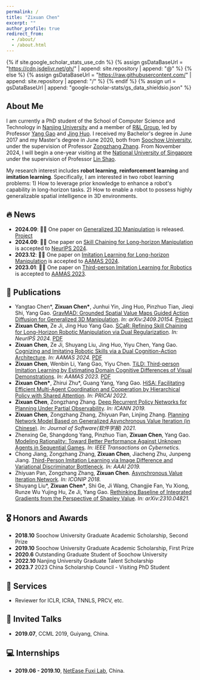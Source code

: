 ```yaml
---
permalink: /
title: "Zixuan Chen"
excerpt: ""
author_profile: true
redirect_from: 
  - /about/
  - /about.html
---
```


{% if site.google_scholar_stats_use_cdn %}
{% assign gsDataBaseUrl = "https://cdn.jsdelivr.net/gh/" | append: site.repository | append: "@" %}
{% else %}
{% assign gsDataBaseUrl = "https://raw.githubusercontent.com/" | append: site.repository | append: "/" %}
{% endif %}
{% assign url = gsDataBaseUrl | append: "google-scholar-stats/gs_data_shieldsio.json" %}

<h2 id="about-me">About Me</h2>
<p>I am currently a PhD student of the School of Computer Science and Technology in <a href="http://www.nju.edu.cn/">Nanjing University</a> and a member of <a href="https://cs.nju.edu.cn/rl/index.htm">R&L Group</a>, led by Professor <a href="https://cs.nju.edu.cn/gaoyang/index.htm">Yang Gao</a> and <a href="https://cs.nju.edu.cn/huojing/index.htm">Jing Huo</a>. I received my Bachelor's degree in June 2017 and my Master's degree in June 2020, both from <a href="https://www.suda.edu.cn/">Soochow University</a>, under the supervision of Professor <a href="https://ai.nju.edu.cn/zhangzongzhang/index.htm">Zongzhang Zhang</a>. From November 2024, I will begin a one-year visiting at the <a href="https://www.nus.edu.sg/">National University of Singapore</a> under the supervision of Professor <a href="https://linsats.github.io/">Lin Shao</a>.</p>

<p>My research interest includes <strong>robot learning</strong>, <strong>reinforcement learning</strong> and <strong>imitation learning</strong>. Specifically, I am interested in two robot learning problems: 1) How to leverage prior knowledge to enhance a robot's capability in long-horizon tasks. 2) How to enable a robot to possess highly generalizable spatial intelligence in 3D environments.</p>

<h2 id="news">🔥 News</h2>
<ul>
    <li><strong>2024.09</strong>: 🎉🎉 One paper on <a href="https://arxiv.org/abs/2409.20154">Generalized 3D Manipulation</a> is released. <a href="https://gravmad.github.io/">Project</a></li>
    <li><strong>2024.09</strong>: 🎉🎉 One paper on <a href="https://openreview.net/forum?id=RnxJc4vTVi&referrer=%5BAuthor%20Console%5D(%2Fgroup%3Fid%3DNeurIPS.cc%2F2024%2FConference%2FAuthors%23your-submissions)">Skill Chaining for Long-horizon Manipulation</a> is accepted to <a href="https://neurips.cc/">NeurIPS 2024</a>.</li>
  <li><strong>2023.12</strong>: 🎉🎉 One paper on <a href="https://www.ifaamas.org/Proceedings/aamas2024/pdfs/p2204.pdf">Imitation Learning for Long-horizon Manipulation</a> is accepted to <a href="https://www.ifaamas.org/Proceedings/aamas2024/">AAMAS 2024</a>.</li>
  <li><strong>2023.01</strong>: 🎉🎉 One paper on <a href="https://www.ifaamas.org/Proceedings/aamas2023/pdfs/p2421.pdf">Third-person Imitation Learning for Robotics</a> is accepted to <a href="https://aamas2023.soton.ac.uk/">AAMAS 2023</a>.</li>
</ul>

<h2 id="publications">📝 Publications</h2>
<ul>
    <li>Yangtao Chen*, <strong>Zixuan Chen*</strong>, Junhui Yin, Jing Huo, Pinzhuo Tian, Jieqi Shi, Yang Gao.  
    <a href="https://arxiv.org/abs/2409.20154">GravMAD: Grounded Spatial Value Maps Guided Action Diffusion for Generalized 3D Manipulation</a>.   
    <em>In: arXiv:2409.20154.</em>  
    <a href="https://gravmad.github.io/">Project</a></li>
    <li><strong>Zixuan Chen</strong>, Ze Ji, Jing Huo Yang Gao.  
    <a href="https://openreview.net/forum?id=RnxJc4vTVi&referrer=%5BAuthor%20Console%5D(%2Fgroup%3Fid%3DNeurIPS.cc%2F2024%2FConference%2FAuthors%23your-submissions)">SCaR: Refining Skill Chaining for Long-Horizon Robotic Manipulation via Dual Regularization</a>.   
    <em>In: NeurIPS 2024.</em>  
    <a href="https://openreview.net/forum?id=RnxJc4vTVi&referrer=%5BAuthor%20Console%5D(%2Fgroup%3Fid%3DNeurIPS.cc%2F2024%2FConference%2FAuthors%23your-submissions)">PDF</a></li>
  <li><strong>Zixuan Chen</strong>, Ze Ji, Shuyang Liu, Jing Huo, Yiyu Chen, Yang Gao.  
    <a href="https://www.ifaamas.org/Proceedings/aamas2024/pdfs/p2204.pdf">Cognizing and Imitating Robotic Skills via a Dual
Cognition-Action Architecture</a>.   
    <em>In: AAMAS 2024.</em>  
    <a href="https://www.ifaamas.org/Proceedings/aamas2024/pdfs/p2204.pdf">PDF</a></li>
  <li><strong>Zixuan Chen</strong>, Wenbin Li, Yang Gao, Yiyu Chen.  
    <a href="https://www.ifaamas.org/Proceedings/aamas2023/pdfs/p2421.pdf">TiLD: Third-person Imitation Learning by Estimating Domain Cognitive Differences of Visual Demonstrations</a>.   
    <em>In: AAMAS 2023.</em>  
    <a href="https://www.ifaamas.org/Proceedings/aamas2023/pdfs/p2421.pdf">PDF</a></li>
  <li><strong>Zixuan Chen*</strong>, Zhirui Zhu*, Guang Yang, Yang Gao.  
    <a href="https://link.springer.com/chapter/10.1007/978-3-031-20868-3_6">HiSA: Facilitating Efficient Multi-Agent Coordination and Cooperation by Hierarchical Policy with Shared Attention</a>.   
    <em>In: PRICAI 2022.</em>  
  </li>
  <li><strong>Zixuan Chen</strong>, Zongzhang Zhang.  
    <a href="https://link.springer.com/chapter/10.1007/978-3-030-30487-4_46">Deep Recurrent Policy Networks for Planning Under Partial Observability</a>.   
    <em>In: ICANN 2019.</em>  
  </li>
  <li><strong>Zixuan Chen</strong>, Zongzhang Zhang, Zhiyuan Pan, Linjing Zhang.  
    <a href="https://www.jos.org.cn/josen/article/abstract/6077">Planning Network Model Based on Generalized Asynchronous Value Iteration
(in Chinese)</a>.   
    <em>In: Journal of Software(软件学报) 2021.</em>  
  </li>
  <li>Zhenxing Ge, Shangdong Yang, Pinzhuo Tian, <strong>Zixuan Chen</strong>, Yang Gao.  
    <a href="https://ieeexplore.ieee.org/abstract/document/9999061/">Modeling Rationality: Toward Better Performance Against Unknown Agents in Sequential Games</a>.   
    <em>In: IEEE Transactions on Cybernetics.</em>  
  </li>
  <li>Chong Jiang, Zongzhang Zhang, <strong>Zixuan Chen</strong>, Jiacheng Zhu, Junpeng Jiang.  
    <a href="https://ojs.aaai.org/index.php/AAAI/article/view/7181">Third-Person Imitation Learning via Image Difference and Variational Discriminator Bottleneck</a>.   
    <em>In: AAAI 2019.</em>  
  </li>
  <li>Zhiyuan Pan, Zongzhang Zhang, <strong>Zixuan Chen</strong>.  
    <a href="https://link.springer.com/chapter/10.1007/978-3-030-04179-3_15">Asynchronous Value Iteration Network</a>.   
    <em>In: ICONIP 2018.</em>  
  </li>
  <li>Shuyang Liu*, <strong>Zixuan Chen*</strong>, Shi Ge, Ji Wang, Changjie Fan, Yu Xiong, Runze Wu Yujing Hu, Ze Ji, Yang Gao.  
    <a href="https://arxiv.org/pdf/2310.04821">Rethinking Baseline of Integrated Gradients from the Perspective of Shapley
Value</a>.   
    <em>In: arXiv:2310.04821.</em>  
  </li>
</ul>

<h2 id="honors-and-awards">🎖 Honors and Awards</h2>
<ul>
    <li><strong>2018.10</strong> Soochow University Graduate Academic Scholarship, Second Prize</li>
    <li><strong>2019.10</strong> Soochow University Graduate Academic Scholarship, First Prize</li>
    <li><strong>2020.6</strong> Outstanding Graduate Student of Soochow University</li>
    <li><strong>2022.10</strong> Nanjing University Graduate Talent Scholarship</li>
    <li><strong>2023.7</strong> 2023 China Scholarship Council - Visiting PhD Student</li>
</ul>

<h2 id="services">💼 Services</h2>
<ul>
    <li>Reviewer for ICLR, ICRA, TNNLS, PRCV, etc.</li>
</ul>

<h2 id="invited-talks">💬 Invited Talks</h2>
<ul>
    <li><strong>2019.07</strong>, CCML 2019, Guiyang, China.</li>
</ul>

<h2 id="internships">💻 Internships</h2>
<ul>
    <li><strong>2019.06 - 2019.10</strong>, <a href="http://fuxi.netease.com/laboratory">NetEase Fuxi Lab</a>, China.</li>
</ul>
